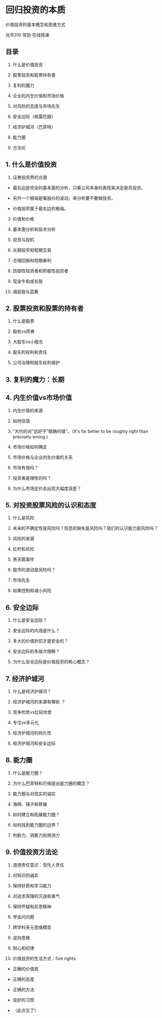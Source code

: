 # 回归投资的本质

价值投资的基本概念和思维方式

光华310 
常劲 
在线授课

## 目录

1.  什么是价值投资
    
2.  股票投资和股票持有者
    
3.  复利的魔力
    
4.  企业的内生价值和市场价格
    
5.  对风险的态度与市场先生
    
6.  安全边际（格雷厄姆）
    
7.  经济护城河（巴菲特）
    
8.  能力圈
    
9.  方法论
    

## 1. 什么是价值投资

1.  证券投资界的光谱
    

-   最右边是完全的基本面的分析，只看公司本身的表现来决定是否投资。
    
-   另外一个极端是看股价的波动，来分析要不要做投资。
    
-   价值投资属于最右边的极端。
    

3.  价值和价格
    
4.  基本面分析和技术分析
    
5.  投资与投机
    
6.  长期投资和短期交易
    
7.  合理回报和短期暴利
    
8.  防御性投资者和积极性投资者
    
9.  现金牛和成长股
    
10.  烟屁股与蓝筹
    

## 2. 股票投资和股票的持有者

1.  什么是股票
    
2.  股权vs债券
    
3.  大股东vs小股东
    
4.  股东的权利和责任
    
5.  公司治理和股东权利保护
    

## 3. 复利的魔力：长期

## 4. 内生价值vs市场价值

1.  内生价值的来源
    
2.  如何估值
    
3.  ”大约的对“远好于”精确的错“。（It's far better to be roughly right than precisely wrong.)
    
4.  市场价格如何确定
    
5.  市场价格与企业内生价值的关系
    
6.  市场有效吗？
    
7.  投资者是理性的吗？
    
8.  为什么市场定价会出现大幅度误差？
    

## 5. 对投资股票风险的认识和态度

1.  什么是风险
    
2.  未来的不确定性是风险吗？信息的缺失是风险吗？我们的认识能力是风险吗？
    
3.  风险的来源
    
4.  杠杆和风险
    
5.  黑天鹅事件
    
6.  股市的波动是风险吗？
    
7.  市场先生
    
8.  如果控制和减小风险
    

## 6. 安全边际

1.  什么是安全边际？
    
2.  安全边际的内涵是什么？
    
3.  多大的价值折扣才是安全的？
    
4.  安全边际的多层次理解？
    
5.  为什么安全边际是价值投资的核心概念？
    

## 7. 经济护城河

1.  什么是经济护城河？
    
2.  经济护城河的来源有哪些 ？
    
3.  竞争优势vs比较优势
    
4.  专注vs多元化
    
5.  经济护城河的持久性
    
6.  经济护城河和安全边际
    

## 8. 能力圈

1.  什么是能力圈？
    
2.  为什么巴菲特和芒格提出能力圈的概念？
    
3.  能力圈与对现实的诚实
    
4.  海绵、镜子和铁锤
    
5.  如何建立和拓展能力圈？
    
6.  如何找到能力圈的边界？
    
7.  判断力、洞察力和预测力
    

## 9. 价值投资方法论

1.  道德责任意识：受托人责任
    
2.  对知识的诚实
    
3.  保持好奇和学习能力
    
4.  对追求真理的沉迷和勇气
    
5.  保持怀疑和反思精神
    
6.  学会问问题
    
7.  跨学科多元思维模型
    
8.  逆向思维
    
9.  耐心和纪律
    
10.  价值投资的生活方式：five rights
    

-   正确的价值观
    
-   正确的态度
    
-   正确的方法
    
-   良好的习惯
    
- （此点忘了）
<!--stackedit_data:
eyJoaXN0b3J5IjpbLTE3OTY5MjA2NzVdfQ==
-->